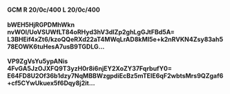 #### GCM R 20/0c/400 L 20/0c/400
**bWEH5HjRGPDMhWkn**<br/>**nvWOl/UoVSUWfLT84oRHyd3hV3dlZp2ghLgGJtFBd5A=**<br/>**L3BHEif4xZt6/kzoQQeRXd22aT4MWqLrAD8kMI5e+k2nRVKN4Zsy83ah578EOWK6tuHesA7usB9TGDLG...**<br/><br/>
**VP9ZgVsYu5ypANis**<br/>**4FvGA5JzOJXFQ9T3yzH0r8i6njEY2XoZY37FqrbufY0=**<br/>**E64FD8U2Of36b1dzy7NqMBBWzgpdiEcBz5mTEIE6qF2wbtsMrs9QZgaf6+cf5CYwUkuex5f6Dqy8j2it...**